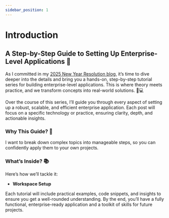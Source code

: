 ```yaml
---
sidebar_position: 1
---
```


# Introduction

## A Step-by-Step Guide to Setting Up Enterprise-Level Applications 🚀

As I committed in my [2025 New Year Resolution blog](https://chbasitgill.github.io/basitjamil/blog/2025-resolution), it’s time to dive deeper into the details and bring you a hands-on, step-by-step tutorial series for building enterprise-level applications. This is where theory meets practice, and we transform concepts into real-world solutions. 🎯💻

Over the course of this series, I’ll guide you through every aspect of setting up a robust, scalable, and efficient enterprise application. Each post will focus on a specific technology or practice, ensuring clarity, depth, and actionable insights.

### Why This Guide? 🌟

I want to break down complex topics into manageable steps, so you can confidently apply them to your own projects.

### What’s Inside? 📚

Here’s how we’ll tackle it:

- **Workspace Setup**

Each tutorial will include practical examples, code snippets, and insights to ensure you get a well-rounded understanding. By the end, you’ll have a fully functional, enterprise-ready application and a toolkit of skills for future projects.
